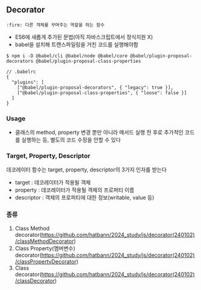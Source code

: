 <!-- @format -->

## Decorator

`:fire: 다른 객체를 꾸며주는 역할을 하는 함수`

- ES6에 새롭게 추가된 문법(아직 자바스크립트에서 정식지원 X)
- babel을 설치해 트랜스파일링을 거친 코드를 실행해야함

```
$ npm i -D @babel/cli @babel/node @babel/core @babel/plugin-proposal-decorators @babel/plugin-proposal-class-properties
```

```
// .babelrc
{
  "plugins": [
    ["@babel/plugin-proposal-decorators", { "legacy": true }],
    ["@babel/plugin-proposal-class-properties", { "loose": false }]
  ]
}

```

### Usage

- 클래스의 method, property 변경 뿐만 아니라 메서드 실행 전 후로 추가적인 코드를 실행하는 등, 별도의 코드 수정을 안할 수 있다

### Target, Property, Descriptor

데코레이터 함수는 target, property, descriptor의 3가지 인자를 받는다

- target : 데코레이터가 적용될 객체
- property : 데코레이터가 적용될 객체의 프로퍼티 이름
- descriptor : 객체의 프로퍼티에 대한 정보(writable, value 등)

### 종류

1. Class Method decorator(https://github.com/hatbann/2024_study/js/decorator(240102)/classMethodDecorator)
2. Class Property(멤버변수) decorator(https://github.com/hatbann/2024_study/js/decorator(240102)/classPropertyDecorator)
3. Class decorator(https://github.com/hatbann/2024_study/js/decorator(240102)/classDecorator)

